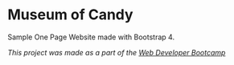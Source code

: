 # Museum of Candy

Sample One Page Website made with Bootstrap 4.

_This project was made as a part of the [Web Developer Bootcamp](https://www.udemy.com/course/the-web-developer-bootcamp/)_
